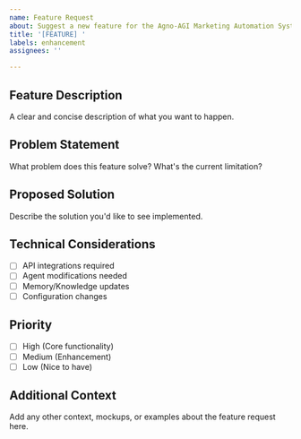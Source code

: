 ```yaml
---
name: Feature Request
about: Suggest a new feature for the Agno-AGI Marketing Automation System
title: '[FEATURE] '
labels: enhancement
assignees: ''

---
```


## Feature Description
A clear and concise description of what you want to happen.

## Problem Statement
What problem does this feature solve? What's the current limitation?

## Proposed Solution
Describe the solution you'd like to see implemented.

## Technical Considerations
- [ ] API integrations required
- [ ] Agent modifications needed
- [ ] Memory/Knowledge updates
- [ ] Configuration changes

## Priority
- [ ] High (Core functionality)
- [ ] Medium (Enhancement)
- [ ] Low (Nice to have)

## Additional Context
Add any other context, mockups, or examples about the feature request here.